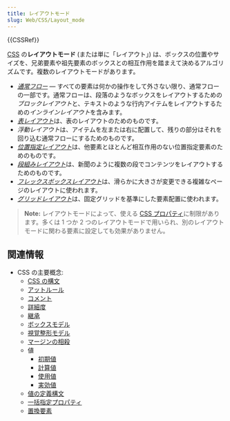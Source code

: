 ```yaml
---
title: レイアウトモード
slug: Web/CSS/Layout_mode
---
```

{{CSSRef}}

 [CSS](/ja/docs/Web/CSS) の**レイアウトモード** (または単に「レイアウト」) は、ボックスの位置やサイズを、兄弟要素や祖先要素のボックスとの相互作用を踏まえて決めるアルゴリズムです。複数のレイアウトモードがあります。

- *[通常フロー](/ja/docs/Web/CSS/CSS_Flow_Layout)* — すべての要素は何かの操作をして外さない限り、通常フローの一部です。通常フローは、段落のようなボックスをレイアウトするための*ブロックレイアウト*と、テキストのような行内アイテムをレイアウトするための*インラインレイアウト*を含みます。
- [*表レイアウト*](/ja/docs/Web/CSS/CSS_Table)は、表のレイアウトのためのものです。
- *浮動レイアウト*は、アイテムを左または右に配置して、残りの部分はそれを回り込む通常フローにするためのものです。
- [*位置指定レイアウト*](/ja/docs/Web/CSS/CSS_Positioning)は、他要素とほとんど相互作用のない位置指定要素のためのものです。
- [*段組みレイアウト*](/ja/docs/Web/CSS/CSS_Columns)は、新聞のように複数の段でコンテンツをレイアウトするためのものです。
- [*フレックスボックスレイアウト*](/ja/docs/Web/CSS/CSS_Flexible_Box_Layout)は、滑らかに大きさが変更できる複雑なページのレイアウトに使われます。
- [*グリッドレイアウト*](/ja/docs/Web/CSS/CSS_Grid_Layout)は、固定グリッドを基準にした要素配置に使われます。

> **Note:** レイアウトモードによって、使える [CSS プロパティ](/ja/docs/Web/CSS/Reference)に制限があります。多くは 1 つか 2 つのレイアウトモードで用いられ、別のレイアウトモードに関わる要素に設定しても効果がありません。

## 関連情報

- CSS の主要概念:
  - [CSS の構文](/ja/docs/Web/CSS/Syntax)
  - [アットルール](/ja/docs/Web/CSS/At-rule)
  - [コメント](/ja/docs/Web/CSS/Comments)
  - [詳細度](/ja/docs/Web/CSS/Specificity)
  - [継承](/ja/docs/Web/CSS/inheritance)
  - [ボックスモデル](/ja/docs/Web/CSS/CSS_Box_Model/Introduction_to_the_CSS_box_model)
  - [視覚整形モデル](/ja/docs/Web/CSS/Visual_formatting_model)
  - [マージンの相殺](/ja/docs/Web/CSS/CSS_Box_Model/Mastering_margin_collapsing)
  - 値
    - [初期値](/ja/docs/Web/CSS/initial_value)
    - [計算値](/ja/docs/Web/CSS/computed_value)
    - [使用値](/ja/docs/Web/CSS/used_value)
    - [実効値](/ja/docs/Web/CSS/actual_value)
  - [値の定義構文](/ja/docs/Web/CSS/Value_definition_syntax)
  - [一括指定プロパティ](/ja/docs/Web/CSS/Shorthand_properties)
  - [置換要素](/ja/docs/Web/CSS/Replaced_element)
